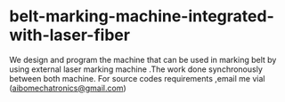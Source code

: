 # belt-marking-machine-integrated-with-laser-fiber
We design and program the machine that can be used in marking belt by using external laser marking machine .The work done synchronously between both machine. 
For source codes requirements ,email me vial (aibomechatronics@gmail.com)
